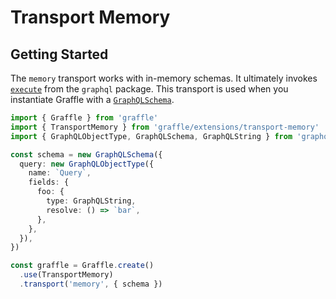 # Transport Memory

<!--@include: @/_snippets/example-links/transport-memory.md-->

## Getting Started

The `memory` transport works with in-memory schemas. It ultimately invokes [`execute`](https://graphql.org/graphql-js/execution/) from the `graphql` package. This transport is used when you instantiate Graffle with a [`GraphQLSchema`](https://graphql.org/graphql-js/type/#schema).

```ts twoslash
import { Graffle } from 'graffle'
import { TransportMemory } from 'graffle/extensions/transport-memory'
import { GraphQLObjectType, GraphQLSchema, GraphQLString } from 'graphql'

const schema = new GraphQLSchema({
  query: new GraphQLObjectType({
    name: `Query`,
    fields: {
      foo: {
        type: GraphQLString,
        resolve: () => `bar`,
      },
    },
  }),
})

const graffle = Graffle.create()
  .use(TransportMemory)
  .transport('memory', { schema })
```
